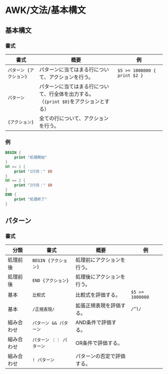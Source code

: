 # AWK/文法/基本構文

## 基本構文

### 書式

| 書式                    | 概要                                                         | 例                           |
| ----------------------- | ------------------------------------------------------------ | ---------------------------- |
| `パターン {アクション}` | パターンに当てはまる行について、アクションを行う。           | `$5 >= 1000000 { print $2 }` |
| `パターン`              | パターンに当てはまる行について、行全体を出力する。<br />（`{print $0}`をアクションとする） |                              |
| `{アクション}`          | 全ての行について、アクションを行う。                         |                              |

### 例

```awk
BEGIN {
    print "処理開始"
}
NR == 1 {
    print "1行目：" $0
}
NR == 2 {
    print "2行目：" $0
}
END {
    print "処理終了"
}
```

## パターン

### 書式

| 分類       | 書式                     | 概要                       | 例              |
| ---------- | ------------------------ | -------------------------- | --------------- |
| 処理前後   | `BEGIN {アクション}`     | 処理前にアクションを行う。 |                 |
| 処理前後   | `END {アクション}`       | 処理後にアクションを行う。 |                 |
| 基本       | `比較式`                 | 比較式を評価する。         | `$5 >= 1000000` |
| 基本       | `/正規表現/`             | 拡張正規表現を評価する。   | `/^l/`          |
| 組み合わせ | `パターン && パターン`   | AND条件で評価する。        |                 |
| 組み合わせ | `パターン ｜｜ パターン` | OR条件で評価する。         |                 |
| 組み合わせ | `! パターン`             | パターンの否定で評価する。 |                 |
